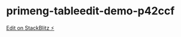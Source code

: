 # primeng-tableedit-demo-p42ccf

[Edit on StackBlitz ⚡️](https://stackblitz.com/edit/primeng-tableedit-demo-p42ccf)